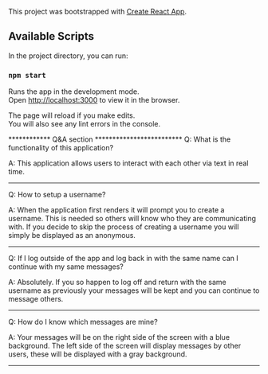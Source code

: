 This project was bootstrapped with [Create React App](https://github.com/facebook/create-react-app).

## Available Scripts

In the project directory, you can run:

### `npm start`

Runs the app in the development mode.<br />
Open [http://localhost:3000](http://localhost:3000) to view it in the browser.

The page will reload if you make edits.<br />
You will also see any lint errors in the console.

************ Q&A section *************************
Q: What is the functionality of this application?

A: This application allows users to interact with each other via text in real time.

---------------------------------------------------------------------------------------

Q: How to setup a username?

A: When the application first renders it will prompt you to create a username. This is needed so others will know who they are communicating with. If you decide to skip the process of creating a username you will simply be displayed as an anonymous.

-----------------------------------------------------------------------------------------

Q: If I log outside of the app and log back in with the same name can I continue with my same messages?

A: Absolutely. If you so happen to log off and return with the same username as previously your messages will be kept and you can continue to message others.

-------------------------------------------------------------------------------------------

Q: How do I know which messages are mine?

A: Your messages will be on the right side of the screen with a blue background. The left side of the screen will display messages by other users, these will be displayed with a gray background.

--------------------------------------------------------------------------------------------





